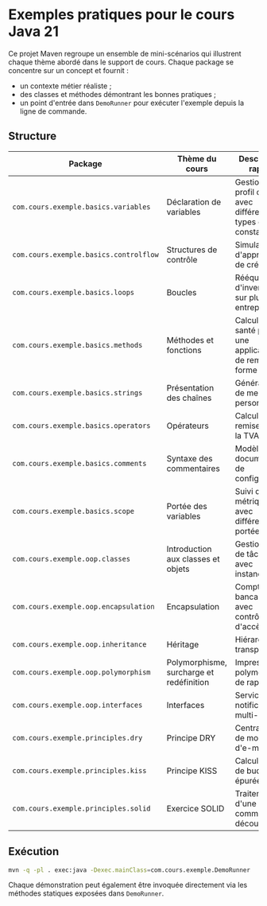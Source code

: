 # Exemples pratiques pour le cours Java 21

Ce projet Maven regroupe un ensemble de mini-scénarios qui illustrent chaque thème abordé dans le support de cours. Chaque package se concentre sur un concept et fournit :

- un contexte métier réaliste ;
- des classes et méthodes démontrant les bonnes pratiques ;
- un point d'entrée dans `DemoRunner` pour exécuter l'exemple depuis la ligne de commande.

## Structure

| Package | Thème du cours | Description rapide |
| --- | --- | --- |
| `com.cours.exemple.basics.variables` | Déclaration de variables | Gestion d'un profil client avec différents types et constantes |
| `com.cours.exemple.basics.controlflow` | Structures de contrôle | Simulation d'approbation de crédit |
| `com.cours.exemple.basics.loops` | Boucles | Rééquilibrage d'inventaire sur plusieurs entrepôts |
| `com.cours.exemple.basics.methods` | Méthodes et fonctions | Calculs de santé pour une application de remise en forme |
| `com.cours.exemple.basics.strings` | Présentation des chaînes | Génération de messages personnalisés |
| `com.cours.exemple.basics.operators` | Opérateurs | Calcul des remises et de la TVA |
| `com.cours.exemple.basics.comments` | Syntaxe des commentaires | Modèle documenté de configuration |
| `com.cours.exemple.basics.scope` | Portée des variables | Suivi de métriques avec différentes portées |
| `com.cours.exemple.oop.classes` | Introduction aux classes et objets | Gestionnaire de tâches avec instanciation |
| `com.cours.exemple.oop.encapsulation` | Encapsulation | Compte bancaire avec contrôles d'accès |
| `com.cours.exemple.oop.inheritance` | Héritage | Hiérarchie de transports |
| `com.cours.exemple.oop.polymorphism` | Polymorphisme, surcharge et redéfinition | Impression polymorphe de rapports |
| `com.cours.exemple.oop.interfaces` | Interfaces | Services de notification multi-canaux |
| `com.cours.exemple.principles.dry` | Principe DRY | Centralisation de modèles d'e-mails |
| `com.cours.exemple.principles.kiss` | Principe KISS | Calculatrice de budget épurée |
| `com.cours.exemple.principles.solid` | Exercice SOLID | Traitement d'une commande découplé |

## Exécution

```bash
mvn -q -pl . exec:java -Dexec.mainClass=com.cours.exemple.DemoRunner
```

Chaque démonstration peut également être invoquée directement via les méthodes statiques exposées dans `DemoRunner`.
